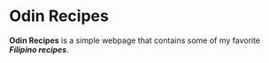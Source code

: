 # Odin Recipes

**Odin Recipes** is a simple webpage that contains some of my favorite ***Filipino recipes***.